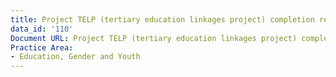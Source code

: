```yaml
---
title: Project TELP (tertiary education linkages project) completion report
data_id: '110'
Document URL: Project TELP (tertiary education linkages project) completion report
Practice Area:
- Education, Gender and Youth
---
```


